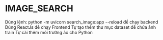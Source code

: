 # IMAGE_SEARCH

Dùng lệnh: python -m uvicorn search_image:app --reload để chạy backend
Dùng ReactJs để chạy Frontend
Tự tạo thêm thư mục dataset để chứa ảnh train
Tự cài thêm môi trường ảo cho Python
